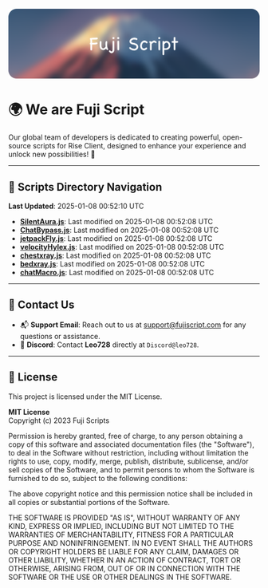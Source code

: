 ![Banner](.github/b.webp)

# 🌍 **We are Fuji Script**

Our global team of developers is dedicated to creating powerful, open-source scripts for Rise Client, designed to enhance your experience and unlock new possibilities! 🌟

---
<!-- SCRIPTS_NAVIGATION_START -->
## 📂 **Scripts Directory Navigation**

**Last Updated**: 2025-01-08 00:52:10 UTC

- **[SilentAura.js](scripts/SilentAura.js)**: Last modified on 2025-01-08 00:52:08 UTC
- **[ChatBypass.js](scripts/ChatBypass.js)**: Last modified on 2025-01-08 00:52:08 UTC
- **[jetpackFly.js](scripts/jetpackFly.js)**: Last modified on 2025-01-08 00:52:08 UTC
- **[velocityHylex.js](scripts/velocityHylex.js)**: Last modified on 2025-01-08 00:52:08 UTC
- **[chestxray.js](scripts/chestxray.js)**: Last modified on 2025-01-08 00:52:08 UTC
- **[bedxray.js](scripts/bedxray.js)**: Last modified on 2025-01-08 00:52:08 UTC
- **[chatMacro.js](scripts/chatMacro.js)**: Last modified on 2025-01-08 00:52:08 UTC

<!-- SCRIPTS_NAVIGATION_END -->

---

## 💬 **Contact Us**  
- 📬 **Support Email**: Reach out to us at [support@fujiscript.com](mailto:support@fujiscript.com) for any questions or assistance.  
- 💬 **Discord**: Contact **Leo728** directly at `Discord@leo728`.

---

## 📜 **License**

This project is licensed under the MIT License.  

**MIT License**  
Copyright (c) 2023 Fuji Scripts  

Permission is hereby granted, free of charge, to any person obtaining a copy of this software and associated documentation files (the "Software"), to deal in the Software without restriction, including without limitation the rights to use, copy, modify, merge, publish, distribute, sublicense, and/or sell copies of the Software, and to permit persons to whom the Software is furnished to do so, subject to the following conditions:  

The above copyright notice and this permission notice shall be included in all copies or substantial portions of the Software.  

THE SOFTWARE IS PROVIDED "AS IS", WITHOUT WARRANTY OF ANY KIND, EXPRESS OR IMPLIED, INCLUDING BUT NOT LIMITED TO THE WARRANTIES OF MERCHANTABILITY, FITNESS FOR A PARTICULAR PURPOSE AND NONINFRINGEMENT. IN NO EVENT SHALL THE AUTHORS OR COPYRIGHT HOLDERS BE LIABLE FOR ANY CLAIM, DAMAGES OR OTHER LIABILITY, WHETHER IN AN ACTION OF CONTRACT, TORT OR OTHERWISE, ARISING FROM, OUT OF OR IN CONNECTION WITH THE SOFTWARE OR THE USE OR OTHER DEALINGS IN THE SOFTWARE.  
